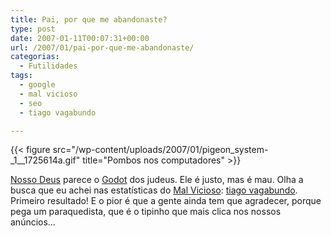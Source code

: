 ```yaml
---
title: Pai, por que me abandonaste?
type: post
date: 2007-01-11T00:07:31+00:00
url: /2007/01/pai-por-que-me-abandonaste/
categorias:
  - Futilidades
tags:
  - google
  - mal vicioso
  - seo
  - tiago vagabundo

---
```

{{< figure src="/wp-content/uploads/2007/01/pigeon_system-_1__1725614a.gif" title="Pombos nos computadores" >}}

[Nosso Deus][1] parece o [Godot][2] dos judeus. Ele é justo, mas é mau. Olha a busca que eu achei nas estatísticas do [Mal Vicioso][3]: [tiago vagabundo][4]. Primeiro resultado! E o pior é que a gente ainda tem que agradecer, porque pega um paraquedista, que é o tipinho que mais clica nos nossos anúncios…

 [1]: http://www.google.com
 [2]: http://1001gatos.org/julgandogodot-post/
 [3]: http://malvicioso.com/
 [4]: http://www.google.com/search?q=tiago+vagabundo

